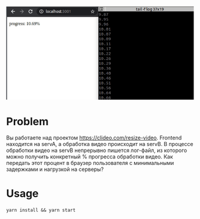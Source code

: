 ![demo](demo.gif)

Problem
=======
Вы работаете над проектом https://clideo.com/resize-video. Frontend находится на servA, 
а обработка видео происходит на servB. В процессе обработки видео на servB непрерывно пишется лог-файл, 
из которого можно получить конкретный % прогресса обработки видео.
Как передать этот процент в браузер пользователя с минимальными задержками и нагрузкой на серверы? 

Usage
=====
`yarn install && yarn start`